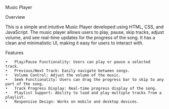 Music Player

Overview

This is a simple and intuitive Music Player developed using HTML, CSS, and JavaScript. The music player allows users to play, pause, skip tracks, adjust volume, and see real-time updates for the progress of the song. It has a clean and minimalistic UI, making it easy for users to interact with.

Features

	•	Play/Pause Functionality: Users can play or pause a selected track.
	•	Previous/Next Track: Easily navigate between songs.
	•	Volume Control: Adjust the volume of the music.
	•	Seek Functionality: Users can drag the progress bar to skip to any part of the song.
	•	Track Progress Display: Real-time progress display of the song.
	•	Playlist Support: Ability to load and play multiple tracks from a playlist.
	•	Responsive Design: Works on mobile and desktop devices.

